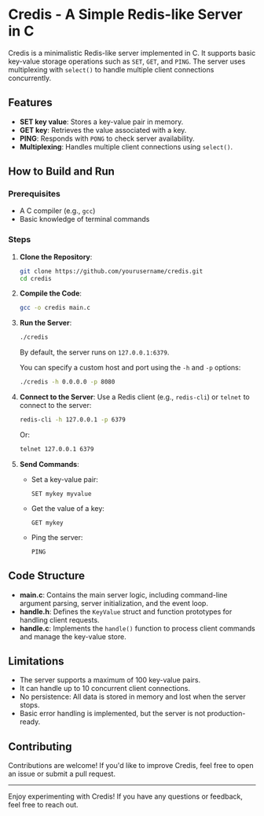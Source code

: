 # Credis - A Simple Redis-like Server in C

Credis is a minimalistic Redis-like server implemented in C. It supports basic key-value storage operations such as `SET`, `GET`, and `PING`. The server uses multiplexing with `select()` to handle multiple client connections concurrently.

## Features

- **SET key value**: Stores a key-value pair in memory.
- **GET key**: Retrieves the value associated with a key.
- **PING**: Responds with `PONG` to check server availability.
- **Multiplexing**: Handles multiple client connections using `select()`.

## How to Build and Run

### Prerequisites

- A C compiler (e.g., `gcc`)
- Basic knowledge of terminal commands

### Steps

1. **Clone the Repository**:
   ```bash
   git clone https://github.com/yourusername/credis.git
   cd credis
   ```

2. **Compile the Code**:
   ```bash
   gcc -o credis main.c
   ```

3. **Run the Server**:
   ```bash
   ./credis
   ```
   By default, the server runs on `127.0.0.1:6379`.

   You can specify a custom host and port using the `-h` and `-p` options:
   ```bash
   ./credis -h 0.0.0.0 -p 8080
   ```

4. **Connect to the Server**:
   Use a Redis client (e.g., `redis-cli`) or `telnet` to connect to the server:
   ```bash
   redis-cli -h 127.0.0.1 -p 6379
   ```
   Or:
   ```bash
   telnet 127.0.0.1 6379
   ```

5. **Send Commands**:
   - Set a key-value pair:
     ```
     SET mykey myvalue
     ```
   - Get the value of a key:
     ```
     GET mykey
     ```
   - Ping the server:
     ```
     PING
     ```

## Code Structure

- **main.c**: Contains the main server logic, including command-line argument parsing, server initialization, and the event loop.
- **handle.h**: Defines the `KeyValue` struct and function prototypes for handling client requests.
- **handle.c**: Implements the `handle()` function to process client commands and manage the key-value store.

## Limitations

- The server supports a maximum of 100 key-value pairs.
- It can handle up to 10 concurrent client connections.
- No persistence: All data is stored in memory and lost when the server stops.
- Basic error handling is implemented, but the server is not production-ready.

## Contributing

Contributions are welcome! If you'd like to improve Credis, feel free to open an issue or submit a pull request.

---

Enjoy experimenting with Credis! If you have any questions or feedback, feel free to reach out.

